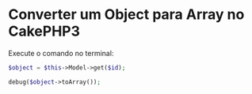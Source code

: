 # Converter um Object para Array no CakePHP3

Execute o comando no terminal:

```php
$object = $this->Model->get($id);

debug($object->toArray());
```
